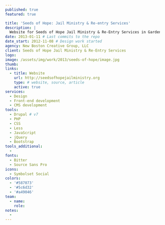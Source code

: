 ```yaml
---
published: true
featured: true

title: 'Seeds of Hope: Jail Ministry & Re-entry Services'
description: |
  Website for Seeds of Hope Jail Ministry & Re-Entry Services in Garden City, Kansas.
date: 2013-01-11 # Last commits to the repo
date_start: 2012-11-08 # Design work started
agency: New Boston Creative Group, LLC
client: Seeds of Hope Jail Ministry & Re-Entry Services
logo:
image: /assets/img/work/2013/seeds-of-hope/image.jpg
thumb:
links:
  - title: Website
    url: http://seedsofhopejailministry.org
    type: # website, source, article
    active: true
services:
  - Design
  - Front-end development
  - CMS development
tools:
  - Drupal # v7
  - PHP
  - CSS
  - Less
  - JavaScript
  - jQuery
  - Bootstrap
tools_additional:
  -
fonts:
  - Bitter
  - Source Sans Pro
icons:
  - Symbolset Social
colors:
  - '#587073'
  - '#5c6d32'
  - '#a49046'
team:
  - name:
    role:
notes:
  -
---
```

